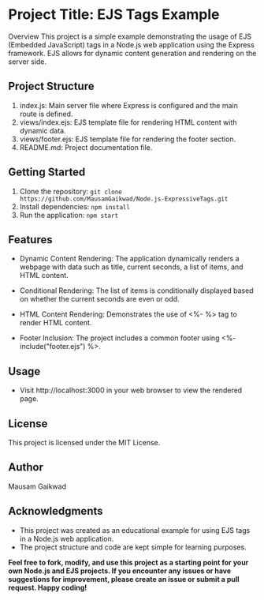 # Project Title: EJS Tags Example
Overview
This project is a simple example demonstrating the usage of EJS (Embedded JavaScript) tags in a Node.js web application using the Express framework. EJS allows for dynamic content generation and rendering on the server side.

## Project Structure
1. index.js: Main server file where Express is configured and the main route is defined.
2. views/index.ejs: EJS template file for rendering HTML content with dynamic data.
3. views/footer.ejs: EJS template file for rendering the footer section.
3. README.md: Project documentation file.

## Getting Started
1. Clone the repository: ``git clone https://github.com/MausamGaikwad/Node.js-ExpressiveTags.git``
2. Install dependencies: ``npm install``
3. Run the application: ``npm start``

## Features
- Dynamic Content Rendering: The application dynamically renders a webpage with data such as title, current seconds, a list of items, and HTML content.

- Conditional Rendering: The list of items is conditionally displayed based on whether the current seconds are even or odd.

- HTML Content Rendering: Demonstrates the use of <%- %> tag to render HTML content.

- Footer Inclusion: The project includes a common footer using <%- include("footer.ejs") %>.

## Usage
- Visit http://localhost:3000 in your web browser to view the rendered page.

## License
This project is licensed under the MIT License.

## Author

Mausam Gaikwad

## Acknowledgments
- This project was created as an educational example for using EJS tags in a Node.js web application.
- The project structure and code are kept simple for learning purposes.

**Feel free to fork, modify, and use this project as a starting point for your own Node.js and EJS projects. If you encounter any issues or have suggestions for improvement, please create an issue or submit a pull request. Happy coding!**
